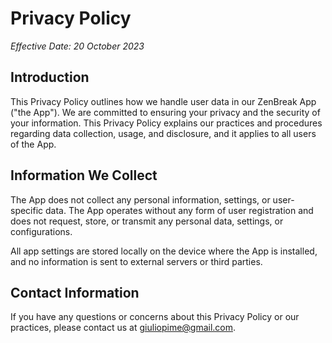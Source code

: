 # Privacy Policy

*Effective Date: 20 October 2023*

## Introduction

This Privacy Policy outlines how we handle user data in our ZenBreak App ("the App"). We are committed to ensuring your privacy and the security of your information. This Privacy Policy explains our practices and procedures regarding data collection, usage, and disclosure, and it applies to all users of the App.

## Information We Collect

The App does not collect any personal information, settings, or user-specific data. The App operates without any form of user registration and does not request, store, or transmit any personal data, settings, or configurations.

All app settings are stored locally on the device where the App is installed, and no information is sent to external servers or third parties.

## Contact Information

If you have any questions or concerns about this Privacy Policy or our practices, please contact us at [giuliopime@gmail.com](mailto:giuliopime@gmail.com).
